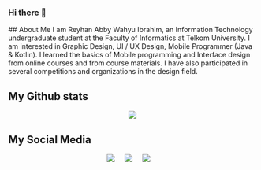 ### Hi there 👋

<body>
## About Me 
I am Reyhan Abby Wahyu Ibrahim, an Information Technology undergraduate student at the Faculty of Informatics at Telkom University. I am interested in Graphic Design, UI / UX Design, Mobile Programmer (Java & Kotlin). I learned the basics of Mobile programming and Interface design from online courses and from course materials. I have also participated in several competitions and organizations in the design field.
  
## My Github stats
<p align='center'>
  <img align="center" src = "https://github-readme-stats.vercel.app/api/top-langs/?username=reyhanabbywahyu&layout=compact">
</p>

## My Social Media
  <p align="center">
    <a href="mailto:reyhan.abbywahyu12@gmail.com"><img src="https://img.shields.io/badge/gmail-%23D14836.svg?&style=for-the-badge&logo=gmail&logoColor=white" /></a>&nbsp;&nbsp;&nbsp;&nbsp;
    <a href="https://www.instagram.com/reyhan_abby_wahyu/"><img src="https://img.shields.io/badge/instagram-%23dc2743.svg?&style=for-the-badge&logo=instagram&logoColor=white" /></a>&nbsp;&nbsp;&nbsp;&nbsp;
    <a href="https://www.linkedin.com/in/reyhan-abby-wahyu-ibrahim-6300b4201/"><img src="https://img.shields.io/badge/linkedin-%230077B5.svg?&style=for-the-badge&logo=linkedin&logoColor=white" /></a>&nbsp;&nbsp;&nbsp;&nbsp;
  </p>
</body>
